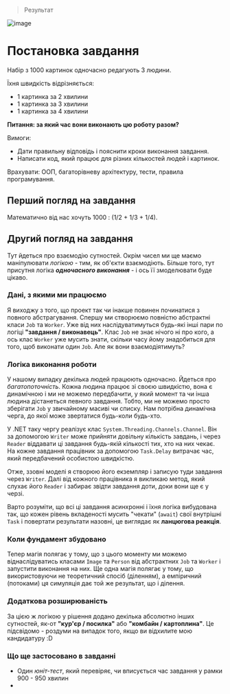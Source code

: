 > Результат

![image](https://github.com/user-attachments/assets/2bb26486-d5c2-40c5-a944-ed8eaf93cbe5)

# Постановка завдання

Набір з 1000 картинок одночасно редагують 3 людини.

Їхня швидкість відрізняється:
- 1 картинка за 2 хвилини
- 1 картинка за 3 хвилини
- 1 картинка за 4 хвилини

**Питання: за який час вони виконають цю роботу разом?**

Вимоги:

- Дати правильну відповідь і пояснити кроки виконання завдання.
- Написати код, який працює для різних кількостей людей і картинок.

Врахувати: ООП, багаторівневу архітектуру, тести, правила програмування.

## Перший погляд на завдання 

Математично від нас хочуть 1000 : (1/2 + 1/3 + 1/4).

## Другий погляд на завдання

Тут йдеться про взаємодію сутностей. Окрім чисел ми ще маємо маніпулювати _логікою_ - тим, як об'єкти взаємодіють. Більше того, тут присутня логіка ***одночасного виконання*** - і ось її змоделювати буде цікаво.

### Дані, з якими ми працюємо

Я виходжу з того, що проект так чи інакше повинен починатися з повного абстрагування. Спершу ми створюємо повністю абстрактні класи `Job` та `Worker`. Уже від них наслідуватимуться будь-які інші пари по логіці **"завдання / виконавець"**. Клас `Job` не знає нічого ні про кого, а ось клас `Worker` уже мусить знати, скільки часу йому знадобиться для того, щоб виконати один `Job`. Але як вони взаємодіятимуть?

### Логіка виконання роботи

У нашому випадку декілька людей працюють одночасно. Йдеться про _багатопоточність_. Кожна людина працює зі своєю швидкістю, вона є динамічною і ми не можемо передбачити, у який момент та чи інша людина дістанеться певного завдання. Тобто, ми не можемо просто зберігати `Job` у звичайному масиві чи списку. Нам потрібна динамічна черга, до якої може звертатися будь-коли будь-хто.

У .NET таку чергу реалізує клас `System.Threading.Channels.Channel`. Він за допомогою `Writer` може прийняти довільну кількість завдань, і через `Reader` віддавати ці завдання будь-якій кількості тих, хто на них чекає. На кожне завдання працівник за допомогою `Task.Delay` витрачає час, який передбачений особистою швидкістю.  

Отже, ззовні моделі я створюю його екземпляр і записую туди завдання через `Writer`. Далі від кожного працівника я викликаю метод, який слухає його `Reader` і забирає звідти завдання доти, доки вони ще є у черзі. 

Варто розуміти, що всі ці завдання асинхронні і їхня логіка вибудована так, що кожен рівень вкладеності мусить "чекати" (`await`) свої внутрішні `Task` і повертати результати назовні, це виглядає як **ланцюгова реакція**.

### Коли фундамент збудовано 

Тепер магія полягає у тому, що з цього моменту ми можемо віднаслідуватись класами `Image` та `Person` від абстрактних `Job` та `Worker` і запустити виконання на них. Ще одна магія полягає у тому, що використовуючи не теоретичний спосіб (діленням), а емпіричний (потоками) ця симуляція дає той же результат, що і ділення.

### Додаткова розширюваність

За цією ж логікою у рішення додано декілька абсолютно інших сутностей, як-от **"кур'єр / посилка"** або **"комбайн / картоплина"**. Це підсвідомо - роздуми на випадок того, якщо ви відхилите мою кандидатуру :D

### Що ще застосовано в завданні

- Один _юніт-тест_, який перевіряє, чи вписується час завдання у рамки 900 - 950 хвилин
- 
